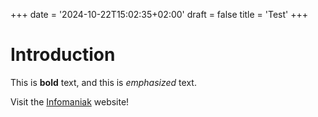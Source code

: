 +++
date = '2024-10-22T15:02:35+02:00'
draft = false
title = 'Test'
+++

# Introduction

This is **bold** text, and this is *emphasized* text.

Visit the [Infomaniak](https://www.infomaniak.com) website!
